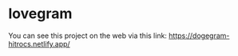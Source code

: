 # lovegram

You can see this project on the web via this link: https://dogegram-hitrocs.netlify.app/
